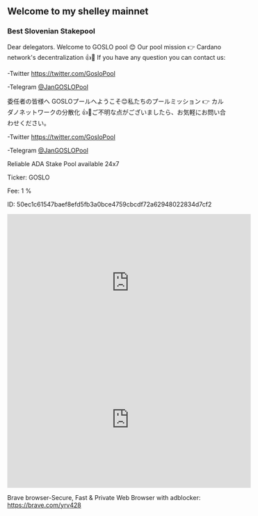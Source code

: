 ## Welcome to my shelley mainnet



### Best Slovenian Stakepool

Dear delegators. Welcome to GOSLO pool 😊 Our pool mission 👉 Cardano network's decentralization 👍💪 If you have any question you can contact us:

-Twitter <a href="https://twitter.com/GosloPool" title="About Me">https://twitter.com/GosloPool</a>

-Telegram <a href="https://t.me/JanGOSLOPool" title="About Me">@JanGOSLOPool</a>

委任者の皆様へ GOSLOプールへようこそ😊私たちのプールミッション 👉 カルダノネットワークの分散化 👍💪ご不明な点がございましたら、お気軽にお問い合わせください。

-Twitter <a href="https://twitter.com/GosloPool" title="About Me">https://twitter.com/GosloPool</a>

-Telegram <a href="https://t.me/JanGOSLOPool" title="About Me">@JanGOSLOPool</a>


Reliable ADA Stake Pool available 24x7

Ticker: GOSLO

Fee:   1 %

ID:  50ec1c61547baef8efd5fb3a0bce4759cbcdf72a62948022834d7cf2
    



<iframe width="560" height="315" src="https://www.youtube.com/embed/1Oe5O6ZrzEM" frameborder="0" allow="accelerometer; autoplay; encrypted-media; gyroscope; picture-in-picture" allowfullscreen></iframe>

<iframe width="560" height="315" src="https://www.youtube.com/watch?v=gjcDZq5sa80" frameborder="0" allow="accelerometer; autoplay; encrypted-media; gyroscope; picture-in-picture" allowfullscreen></iframe>

Brave browser-Secure, Fast & Private Web Browser with adblocker: <a href="https://brave.com/yrv428" title="About Me">https://brave.com/yrv428</a>
